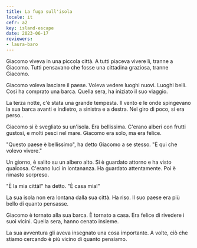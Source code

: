 ```yaml
---
title: La fuga sull'isola
locale: it
cefr: a2
key: island-escape
date: 2023-06-17
reviewers:
- laura-baro
---
```


Giacomo viveva in una piccola città. A tutti piaceva vivere lì, tranne a Giacomo. Tutti pensavano che fosse una cittadina graziosa, tranne Giacomo.

Giacomo voleva lasciare il paese. Voleva vedere luoghi nuovi. Luoghi belli. Così ha comprato una barca. Quella sera, ha iniziato il suo viaggio.

La terza notte, c'è stata una grande tempesta. Il vento e le onde spingevano la sua barca avanti e indietro, a sinistra e a destra. Nel giro di poco, si era perso..

Giacomo si è svegliato su un'isola. Era bellissima. C'erano alberi con frutti gustosi, e molti pesci nel mare. Giacomo era solo, ma era felice.

"Questo paese è bellissimo", ha detto Giacomo a se stesso. "È qui che volevo vivere."

Un giorno, è salito su un albero alto. Si è guardato attorno e ha visto qualcosa. C'erano luci in lontananza. Ha guardato attentamente. Poi è rimasto sorpreso.

"È la mia città!" ha detto. "È casa mia!"

La sua isola non era lontana dalla sua città. Ha riso. Il suo paese era più bello di quanto pensasse.

Giacomo è tornato alla sua barca. È tornato a casa. Era felice di rivedere i suoi vicini. Quella sera, hanno cenato insieme.

La sua avventura gli aveva insegnato una cosa importante. A volte, ciò che stiamo cercando è più vicino di quanto pensiamo.